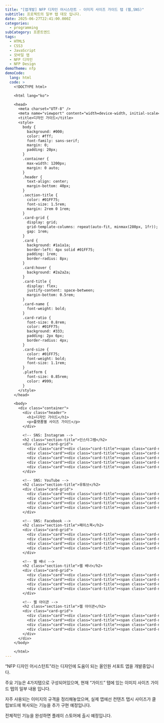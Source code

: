 ```yaml
---
title: "[앱개발] NFP 디자인 어시스턴트 - 이미지 사이즈 가이드 탭 (웹,SNS)"
subtitle: 프로젝트의 일부 탭 데모 입니다.
date: 2025-06-27T22:41:00.000Z
categories:
  - programming
subCategory: 프론트엔드
tags:
  - HTML5
  - CSS3
  - JavaScript
  - 모바일 앱
  - NFP 디자인
  - NFP Design
demoTheme: nfp
demoCode:
  lang: html
  code: >
    <!DOCTYPE html>

    <html lang="ko">

    <head>
      <meta charset="UTF-8" />
      <meta name="viewport" content="width=device-width, initial-scale=1.0" />
      <title>디자인 가이드</title>
      <style>
        body {
          background: #000;
          color: #fff;
          font-family: sans-serif;
          margin: 0;
          padding: 20px;
        }
        .container {
          max-width: 1200px;
          margin: 0 auto;
        }
        .header {
          text-align: center;
          margin-bottom: 40px;
        }
        .section-title {
          color: #01FF75;
          font-size: 1.5rem;
          margin: 2rem 0 1rem;
        }
        .card-grid {
          display: grid;
          grid-template-columns: repeat(auto-fit, minmax(280px, 1fr));
          gap: 1rem;
        }
        .card {
          background: #1a1a1a;
          border-left: 4px solid #01FF75;
          padding: 1rem;
          border-radius: 8px;
        }
        .card:hover {
          background: #2a2a2a;
        }
        .card-title {
          display: flex;
          justify-content: space-between;
          margin-bottom: 0.5rem;
        }
        .card-name {
          font-weight: bold;
        }
        .card-ratio {
          font-size: 0.8rem;
          color: #01FF75;
          background: #333;
          padding: 2px 6px;
          border-radius: 4px;
        }
        .card-size {
          color: #01FF75;
          font-weight: bold;
          font-size: 1.1rem;
        }
        .platform {
          font-size: 0.85rem;
          color: #999;
        }
      </style>
    </head>

    <body>
      <div class="container">
        <div class="header">
          <h1>디자인 가이드</h1>
          <p>플랫폼별 사이즈 가이드</p>
        </div>

        <!-- SNS: Instagram -->
        <h2 class="section-title">인스타그램</h2>
        <div class="card-grid">
          <div class="card"><div class="card-title"><span class="card-name">피드 정사각형</span><span class="card-ratio">1:1</span></div><div class="card-size">1080 x 1080px</div><div class="platform">인스타그램</div></div>
          <div class="card"><div class="card-title"><span class="card-name">피드 세로</span><span class="card-ratio">4:5</span></div><div class="card-size">1080 x 1350px</div><div class="platform">인스타그램</div></div>
          <div class="card"><div class="card-title"><span class="card-name">스토리</span><span class="card-ratio">9:16</span></div><div class="card-size">1080 x 1920px</div><div class="platform">인스타그램</div></div>
          <div class="card"><div class="card-title"><span class="card-name">릴스</span><span class="card-ratio">9:16</span></div><div class="card-size">1080 x 1920px</div><div class="platform">인스타그램</div></div>
          <div class="card"><div class="card-title"><span class="card-name">프로필 사진</span><span class="card-ratio">1:1</span></div><div class="card-size">320 x 320px</div><div class="platform">인스타그램</div></div>
        </div>

        <!-- SNS: YouTube -->
        <h2 class="section-title">유튜브</h2>
        <div class="card-grid">
          <div class="card"><div class="card-title"><span class="card-name">썸네일</span><span class="card-ratio">16:9</span></div><div class="card-size">1280 x 720px</div><div class="platform">유튜브</div></div>
          <div class="card"><div class="card-title"><span class="card-name">채널 아트</span><span class="card-ratio">16:9</span></div><div class="card-size">2560 x 1440px</div><div class="platform">유튜브</div></div>
          <div class="card"><div class="card-title"><span class="card-name">프로필 사진</span><span class="card-ratio">1:1</span></div><div class="card-size">800 x 800px</div><div class="platform">유튜브</div></div>
          <div class="card"><div class="card-title"><span class="card-name">쇼츠</span><span class="card-ratio">9:16</span></div><div class="card-size">1080 x 1920px</div><div class="platform">유튜브</div></div>
        </div>

        <!-- SNS: Facebook -->
        <h2 class="section-title">페이스북</h2>
        <div class="card-grid">
          <div class="card"><div class="card-title"><span class="card-name">포스트 이미지</span><span class="card-ratio">1.91:1</span></div><div class="card-size">1200 x 630px</div><div class="platform">페이스북</div></div>
          <div class="card"><div class="card-title"><span class="card-name">커버 사진</span><span class="card-ratio">2.7:1</span></div><div class="card-size">851 x 315px</div><div class="platform">페이스북</div></div>
          <div class="card"><div class="card-title"><span class="card-name">프로필 사진</span><span class="card-ratio">1:1</span></div><div class="card-size">170 x 170px</div><div class="platform">페이스북</div></div>
          <div class="card"><div class="card-title"><span class="card-name">스토리</span><span class="card-ratio">9:16</span></div><div class="card-size">1080 x 1920px</div><div class="platform">페이스북</div></div>
        </div>

        <!-- 웹 배너 -->
        <h2 class="section-title">웹 배너</h2>
        <div class="card-grid">
          <div class="card"><div class="card-title"><span class="card-name">메인 배너</span><span class="card-ratio">3.2:1</span></div><div class="card-size">1920 x 600px</div><div class="platform">웹</div></div>
          <div class="card"><div class="card-title"><span class="card-name">서브 배너</span><span class="card-ratio">3:1</span></div><div class="card-size">1200 x 400px</div><div class="platform">웹</div></div>
          <div class="card"><div class="card-title"><span class="card-name">사이드 배너</span><span class="card-ratio">1:2</span></div><div class="card-size">300 x 600px</div><div class="platform">웹</div></div>
          <div class="card"><div class="card-title"><span class="card-name">하단 배너</span><span class="card-ratio">8:1</span></div><div class="card-size">728 x 90px</div><div class="platform">웹</div></div>
        </div>

        <!-- 웹 아이콘 -->
        <h2 class="section-title">웹 아이콘</h2>
        <div class="card-grid">
          <div class="card"><div class="card-title"><span class="card-name">파비콘</span><span class="card-ratio">1:1</span></div><div class="card-size">32 x 32px</div><div class="platform">웹</div></div>
          <div class="card"><div class="card-title"><span class="card-name">애플 터치 아이콘</span><span class="card-ratio">1:1</span></div><div class="card-size">180 x 180px</div><div class="platform">웹</div></div>
          <div class="card"><div class="card-title"><span class="card-name">앱 아이콘</span><span class="card-ratio">1:1</span></div><div class="card-size">512 x 512px</div><div class="platform">웹</div></div>
          <div class="card"><div class="card-title"><span class="card-name">UI 아이콘</span><span class="card-ratio">1:1</span></div><div class="card-size">24 x 24px</div><div class="platform">웹</div></div>
        </div>
      </div>
    </body>

    </html>
---
```

“NFP 디자인 어시스턴트"라는 디자인에 도움이 되는 올인원 서포트 앱을 개발중입니다.

주요 기능은 4가지탭으로 구성되어있으며, 현재 “가이드” 탭에 있는 이미지 사이즈 가이드 탭의 일부 내용 입니다.

자주 사용되는 이미지의 규격을 정리해놓았으며, 실제 앱에선 컨텐츠 탭시 사이즈가 클립보드에 복사되는 기능을 추가 구현 예정입니다.

전체적인 기능을 완성하면 플레이 스토어에 출시 예정입니다.
